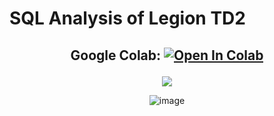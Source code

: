 # SQL Analysis of Legion TD2
<h2 align="center">
  
Google Colab: [![Open In Colab](https://colab.research.google.com/assets/colab-badge.svg)](https://colab.research.google.com/drive/1dwlAkNijM3ojzQPaMGoPHAqh7hWhJwxL?usp=sharing)
  
</h2>
<div align="center"> 


<p align="center">
<img src=https://user-images.githubusercontent.com/78244259/183784327-d59589e8-f450-4ed3-b1f2-a70e787a96dc.png>
</p>

![image](https://user-images.githubusercontent.com/78244259/184515402-c9506152-78b9-48d5-80af-94f61c166fca.png)

